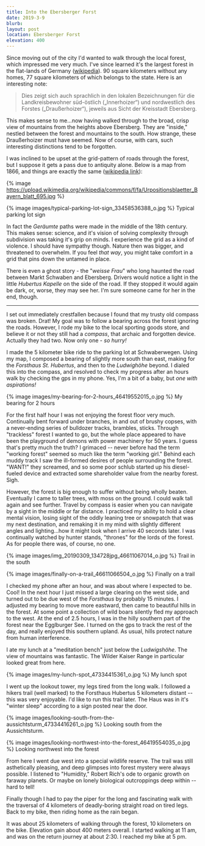 ```yaml
---
title: Into the Ebersberger Forst
date: 2019-3-9
blurb: 
layout: post
location: Ebersberger Forst
elevation: 400
---
```


Since moving out of the city I'd wanted to walk through the local
forest, which impressed me very much. I've since learned it's the
largest forest in the flat-lands of Germany ([wikipedia](https://de.wikipedia.org/wiki/Ebersberger_Forst)). 90 square kilometers without any homes, 77 square kilometers of
which belongs to the state. Here is an interesting note:

> Dies zeigt sich auch sprachlich in den lokalen Bezeichnungen für die
> Landkreisbewohner süd-östlich („Innerhoizer“) und nordwestlich des
> Forstes („Draußerhoizer“), jeweils aus Sicht der Kreisstadt Ebersberg.

This makes sense to me...now having walked through to the broad, crisp view
of mountains from the heights above Ebersberg. They are "inside," nestled between
the forest and mountains to the south. How strange, these Draußerhoizer must
have seemed. Now of course, with cars, such interesting distinctions tend
to be forgotten.

I was inclined to be upset at the grid-pattern of roads through the forest,
but I suppose it gets a pass due to antiquity alone. Below is a map from
1866, and things are exactly the same ([wikipedia link](https://de.wikipedia.org/wiki/Ebersberger_Forst#/media/File:Urpositionsblaetter_Bayern_blatt_695.jpg)):

{% image https://upload.wikimedia.org/wikipedia/commons/f/fa/Urpositionsblaetter_Bayern_blatt_695.jpg %}

{% image images/typical-parking-lot-sign_33458536388_o.jpg %}
Typical parking lot sign


In fact the *Geräumte* paths were made in the middle of the 18th century.
This makes sense: science, and it's vision of solving complexity through subdivision
was taking it's grip on minds. I experience the grid as a kind of violence.
I should have sympathy though. Nature then was bigger, and threatened to overwhelm.
If you feel *that way*, you might take comfort in a grid that pins down the untamed
in place.

There is even a ghost story - the "*weisse Frau*" who long haunted the road between
Markt Schwaben and Ebersberg. Drivers would notice a light in the little
*Hubertus Kapelle* on the side of the road. If they stopped it would again be
dark, or, worse, they may see her. I'm sure someone came for her in the end, though.

----

I set out immediately crestfallen because I found that my trusty old compass was broken.
Drat! My goal was to follow a bearing across the forest ignoring the roads. However,
I rode my bike to the local sporting goods store, and believe it or not they still had
a *compass*, that archaic and forgotten device. Actually they had two. Now only one -
*so hurry!*

I made the 5 kilometer bike ride to the parking lot at Schwaberwegen. Using my map,
I composed a bearing of slightly more south than east, making for the *Forsthaus
St. Hubertus*, and then to the *Ludwighöhe* beyond. I dialed this into the compass,
and resolved to check my progress after an hours walk by checking the gps in my
phone. Yes, I'm a bit of a baby, but *one with aspirations!*

{% image images/my-bearing-for-2-hours_46419552015_o.jpg %}
My bearing for 2 hours


For the first half hour I was not enjoying the forest floor very much. Continually
bent forward under branches, in and out of brushy copses, with a never-ending
series of bulldozer tracks, brambles, sticks. Through "trackless" forest I wanted
to go, but the whole place appeared to have been the playground of demons with
power machinery for 50 years. I guess that's pretty much the truth? I grimaced --
never before had the term "working forest" seemed so much like the term "working girl."
Behind each muddy track I saw the ill-formed desires of people surrounding the
forest. "WANT!" they screamed, and so some poor schlub started up his diesel-fueled
device and extracted some shareholder value from the nearby forest. Sigh.

However, the forest is big enough to suffer without being wholly beaten.
Eventually I came to taller trees, with moss on the ground. I could walk tall again and
see further. Travel by compass is easier when you can navigate by a sight in the
middle or far distance. I practiced my ability to hold a clear mental vision,
losing sight of the oddly leaning tree or snowpatch that was my next destination,
and remaking it in my mind with slightly different angles and lighting...how it
might look when I arrive 40 seconds later. I was continually watched by hunter
stands, "thrones" for the lords of the forest. As for people there was, of course,
no one.

{% image images/img_20190309_134728jpg_46611067014_o.jpg %}
Trail in the south



{% image images/finally-on-a-trail_46611066504_o.jpg %}
Finally on a trail


I checked my phone after an hour, and was about where I expected to be. Cool! In the next
hour I just missed a large clearing on the west side, and turned out to be due west
of the *Forsthaus* by probably 15 minutes. I adjusted my bearing to move more eastward,
then came to beautiful hills in the forest. At some point a collection of wild boars
silently fled my approach to the west. At the end of 2.5 hours, I was in the hilly
southern part of the forest near the Egglburger See. I turned on the gps to track
the rest of the day, and really enjoyed this southern upland. As usual, hills protect
nature from human interference.

I ate my lunch at a "meditation bench" just below the *Ludwigshöhe*. The view of mountains
was fantastic. The Wilder Kaiser Range in particular looked great from here.

{% image images/my-lunch-spot_47334415361_o.jpg %}
My lunch spot


I went up the lookout tower, my legs tired from the long walk. I followed a hikers trail
(well marked) to the Forsthaus Hubertus 5 kilometers distant -- this was very enjoyable.
I'd like to run this trail later. The Haus was in it's "winter sleep" according to a sign
posted near the door.

{% image images/looking-south-from-the-aussichtsturm_47334416261_o.jpg %}
Looking south from the Aussichtsturm.


{% image images/looking-northwest-into-the-forest_46419554035_o.jpg %}
Looking northwest into the forest


From here I went due west into a special wildlife reserve. The trail was still asthetically
pleasing, and deep glimpses into forest mystery were always possible. I listened to
"Humidity," Robert Rich's ode to organic growth on faraway planets. Or maybe on lonely
biological outcroppings deep within -- hard to tell!

Finally though I had to pay the piper for the long and fascinating walk with the traversal
of 4 kilometers of deadly-boring straight road on tired legs. Back to my bike, then
riding home as the rain began.

It was about 25 kilometers of walking through the forest, 10 kilometers on the bike.
Elevation gain about 400 meters overall. I started walking at 11 am, and was on the
return journey at about 2:30. I reached my bike at 5 pm.


